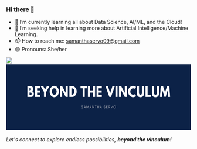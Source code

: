 ### Hi there 👋

<!--
**Vivien707/Vivien707** is a ✨ _special_ ✨ repository because its `README.md` (this file) appears on your GitHub profile. -->

<!-- Here are some ideas to get you started:

- 🔭 I’m currently working on ..
- 👯 I’m looking to collaborate on ... -->
<!-- - 💬 Ask me about ... -->
- 🌱 I’m currently learning all about Data Science, AI/ML, and the Cloud!
- 🤔 I’m seeking help in learning more about Artificial Intelligence/Machine Learning.
- 📫 How to reach me: samanthaservo09@gmail.com
- 😄 Pronouns: She/her
<!--- ⚡ Fun fact: ...-->

<img height="180em" src="https://github-readme-stats.vercel.app/api?username=samservo09&show_icons=true&hide_border=true&&count_private=true&include_all_commits=true"  />

<img height="180cm" src="https://github.com/samservo09/samantha-servo-website/blob/main/public/images/coverimg.png" />

<i> Let's connect to explore endless possibilities, <strong>beyond the vinculum!</strong></i>
